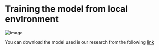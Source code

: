 #	Training the model from local environment

![image](https://github.com/user-attachments/assets/7b373a83-2be6-40e0-a302-344603daf024)

You can download the model used in our research from the following [link](https://drive.google.com/drive/folders/1h55iIRLo8aX4bVU4vxjV3Jx_tVnFy5SC?usp=drive_link)
